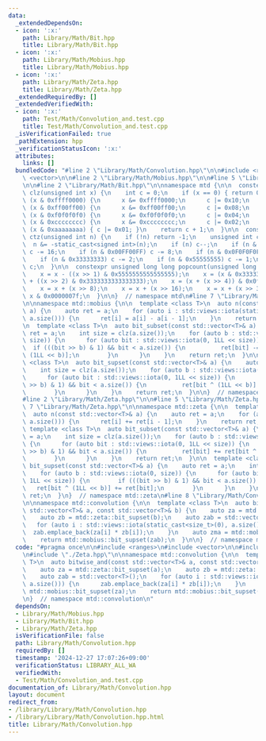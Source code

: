 ```yaml
---
data:
  _extendedDependsOn:
  - icon: ':x:'
    path: Library/Math/Bit.hpp
    title: Library/Math/Bit.hpp
  - icon: ':x:'
    path: Library/Math/Mobius.hpp
    title: Library/Math/Mobius.hpp
  - icon: ':x:'
    path: Library/Math/Zeta.hpp
    title: Library/Math/Zeta.hpp
  _extendedRequiredBy: []
  _extendedVerifiedWith:
  - icon: ':x:'
    path: Test/Math/Convolution_and.test.cpp
    title: Test/Math/Convolution_and.test.cpp
  _isVerificationFailed: true
  _pathExtension: hpp
  _verificationStatusIcon: ':x:'
  attributes:
    links: []
  bundledCode: "#line 2 \"Library/Math/Convolution.hpp\"\n\n#include <ranges>\n#include\
    \ <vector>\n\n#line 2 \"Library/Math/Mobius.hpp\"\n\n#line 5 \"Library/Math/Mobius.hpp\"\
    \n\n#line 2 \"Library/Math/Bit.hpp\"\n\nnamespace mtd {\n\n  constexpr unsigned\
    \ clz(unsigned int x) {\n    int c = 0;\n    if (x == 0) { return 0; }\n    if\
    \ (x & 0xffff0000) {\n      x &= 0xffff0000;\n      c |= 0x10;\n    }\n    if\
    \ (x & 0xff00ff00) {\n      x &= 0xff00ff00;\n      c |= 0x08;\n    }\n    if\
    \ (x & 0xf0f0f0f0) {\n      x &= 0xf0f0f0f0;\n      c |= 0x04;\n    }\n    if\
    \ (x & 0xcccccccc) {\n      x &= 0xcccccccc;\n      c |= 0x02;\n    }\n    if\
    \ (x & 0xaaaaaaaa) { c |= 0x01; }\n    return c + 1;\n  }\n\n  constexpr unsigned\
    \ ctz(unsigned int n) {\n    if (!n) return -1;\n    unsigned int c = 32;\n  \
    \  n &= -static_cast<signed int>(n);\n    if (n) c--;\n    if (n & 0x0000FFFF)\
    \ c -= 16;\n    if (n & 0x00FF00FF) c -= 8;\n    if (n & 0x0F0F0F0F) c -= 4;\n\
    \    if (n & 0x33333333) c -= 2;\n    if (n & 0x55555555) c -= 1;\n    return\
    \ c;\n  }\n\n  constexpr unsigned long long popcount(unsigned long long x) {\n\
    \    x = x - ((x >> 1) & 0x5555555555555555);\n    x = (x & 0x3333333333333333)\
    \ + ((x >> 2) & 0x3333333333333333);\n    x = (x + (x >> 4)) & 0x0f0f0f0f0f0f0f0f;\n\
    \    x = x + (x >> 8);\n    x = x + (x >> 16);\n    x = x + (x >> 32);\n    return\
    \ x & 0x0000007f;\n  }\n\n}  // namespace mtd\n#line 7 \"Library/Math/Mobius.hpp\"\
    \n\nnamespace mtd::mobius {\n\n  template <class T>\n  auto n(const std::vector<T>&\
    \ a) {\n    auto ret = a;\n    for (auto i : std::views::iota(static_cast<size_t>(1),\
    \ a.size())) {\n      ret[i] = a[i] - a[i - 1];\n    }\n    return ret;\n  }\n\
    \n  template <class T>\n  auto bit_subset(const std::vector<T>& a) {\n    auto\
    \ ret = a;\n    int size = clz(a.size());\n    for (auto b : std::views::iota(0,\
    \ size)) {\n      for (auto bit : std::views::iota(0, 1LL << size)) {\n      \
    \  if (((bit >> b) & 1) && bit < a.size()) {\n          ret[bit] -= ret[bit ^\
    \ (1LL << b)];\n        }\n      }\n    }\n    return ret;\n  }\n\n  template\
    \ <class T>\n  auto bit_supset(const std::vector<T>& a) {\n    auto ret = a;\n\
    \    int size = clz(a.size());\n    for (auto b : std::views::iota(0, size)) {\n\
    \      for (auto bit : std::views::iota(0, 1LL << size)) {\n        if (((bit\
    \ >> b) & 1) && bit < a.size()) {\n          ret[bit ^ (1LL << b)] -= ret[bit];\n\
    \        }\n      }\n    }\n    return ret;\n  }\n\n}  // namespace mtd::mobius\n\
    #line 2 \"Library/Math/Zeta.hpp\"\n\n#line 5 \"Library/Math/Zeta.hpp\"\n\n#line\
    \ 7 \"Library/Math/Zeta.hpp\"\n\nnamespace mtd::zeta {\n\n  template <class T>\n\
    \  auto n(const std::vector<T>& a) {\n    auto ret = a;\n    for (auto i : std::views::iota(static_cast<size_t>(1),\
    \ a.size())) {\n      ret[i] += ret[i - 1];\n    }\n    return ret;\n  }\n\n \
    \ template <class T>\n  auto bit_subset(const std::vector<T>& a) {\n    auto ret\
    \ = a;\n    int size = clz(a.size());\n    for (auto b : std::views::iota(0, size))\
    \ {\n      for (auto bit : std::views::iota(0, 1LL << size)) {\n        if (((bit\
    \ >> b) & 1) && bit < a.size()) {\n          ret[bit] += ret[bit ^ (1LL << b)];\n\
    \        }\n      }\n    }\n    return ret;\n  }\n\n  template <class T>\n  auto\
    \ bit_supset(const std::vector<T>& a) {\n    auto ret = a;\n    int size = clz(a.size());\n\
    \    for (auto b : std::views::iota(0, size)) {\n      for (auto bit : std::views::iota(0,\
    \ 1LL << size)) {\n        if (((bit >> b) & 1) && bit < a.size()) {\n       \
    \   ret[bit ^ (1LL << b)] += ret[bit];\n        }\n      }\n    }\n    return\
    \ ret;\n  }\n}  // namespace mtd::zeta\n#line 8 \"Library/Math/Convolution.hpp\"\
    \n\nnamespace mtd::convolution {\n\n  template <class T>\n  auto bitwise_and(const\
    \ std::vector<T>& a, const std::vector<T>& b) {\n    auto za = mtd::zeta::bit_supset(a);\n\
    \    auto zb = mtd::zeta::bit_supset(b);\n    auto zab = std::vector<T>();\n \
    \   for (auto i : std::views::iota(static_cast<size_t>(0), a.size())) {\n    \
    \  zab.emplace_back(za[i] * zb[i]);\n    }\n    auto zma = mtd::mobius::bit_supset(za);\n\
    \    return mtd::mobius::bit_supset(zab);\n  }\n\n}  // namespace mtd::convolution\n"
  code: "#pragma once\n\n#include <ranges>\n#include <vector>\n\n#include \"./Mobius.hpp\"\
    \n#include \"./Zeta.hpp\"\n\nnamespace mtd::convolution {\n\n  template <class\
    \ T>\n  auto bitwise_and(const std::vector<T>& a, const std::vector<T>& b) {\n\
    \    auto za = mtd::zeta::bit_supset(a);\n    auto zb = mtd::zeta::bit_supset(b);\n\
    \    auto zab = std::vector<T>();\n    for (auto i : std::views::iota(static_cast<size_t>(0),\
    \ a.size())) {\n      zab.emplace_back(za[i] * zb[i]);\n    }\n    auto zma =\
    \ mtd::mobius::bit_supset(za);\n    return mtd::mobius::bit_supset(zab);\n  }\n\
    \n}  // namespace mtd::convolution\n"
  dependsOn:
  - Library/Math/Mobius.hpp
  - Library/Math/Bit.hpp
  - Library/Math/Zeta.hpp
  isVerificationFile: false
  path: Library/Math/Convolution.hpp
  requiredBy: []
  timestamp: '2024-12-27 17:07:26+09:00'
  verificationStatus: LIBRARY_ALL_WA
  verifiedWith:
  - Test/Math/Convolution_and.test.cpp
documentation_of: Library/Math/Convolution.hpp
layout: document
redirect_from:
- /library/Library/Math/Convolution.hpp
- /library/Library/Math/Convolution.hpp.html
title: Library/Math/Convolution.hpp
---
```


